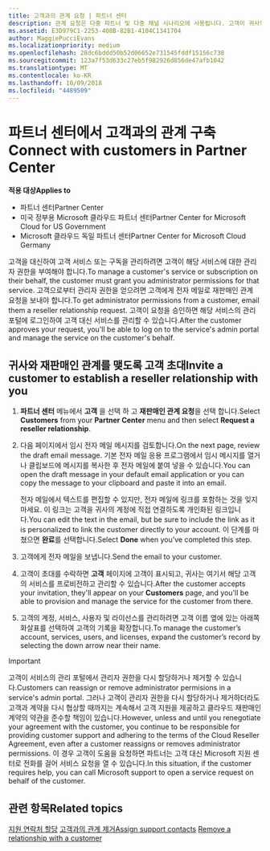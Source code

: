 ```yaml
---
title: 고객과의 관계 요청 | 파트너 센터
description: 관계 요청은 다중 파트너 및 다중 채널 시나리오에 사용됩니다. 고객이 귀사의 위임된 관리자 권한을 제거했기 때문에 귀사에서 프로비전 또는 지원을 제공하려면 위임된 관리자 권한을 복원해야 하는 경우에도 유용합니다.
ms.assetid: E3D979C1-2253-408B-82B1-4104C1341704
author: MaggiePucciEvans
ms.localizationpriority: medium
ms.openlocfilehash: 28dc6bddd50b52d06652e731545fddf15156c738
ms.sourcegitcommit: 123a7f53d633c27eb5f982926d856de47afb1042
ms.translationtype: MT
ms.contentlocale: ko-KR
ms.lasthandoff: 10/09/2018
ms.locfileid: "4489509"
---
```

# <a name="connect-with-customers-in-partner-center"></a><span data-ttu-id="8106e-104">파트너 센터에서 고객과의 관계 구축</span><span class="sxs-lookup"><span data-stu-id="8106e-104">Connect with customers in Partner Center</span></span>

**<span data-ttu-id="8106e-105">적용 대상</span><span class="sxs-lookup"><span data-stu-id="8106e-105">Applies to</span></span>**

-  <span data-ttu-id="8106e-106">파트너 센터</span><span class="sxs-lookup"><span data-stu-id="8106e-106">Partner Center</span></span>
-  <span data-ttu-id="8106e-107">미국 정부용 Microsoft 클라우드 파트너 센터</span><span class="sxs-lookup"><span data-stu-id="8106e-107">Partner Center for Microsoft Cloud for US Government</span></span>
-  <span data-ttu-id="8106e-108">Microsoft 클라우드 독일 파트너 센터</span><span class="sxs-lookup"><span data-stu-id="8106e-108">Partner Center for Microsoft Cloud Germany</span></span>

<span data-ttu-id="8106e-109">고객을 대신하여 고객 서비스 또는 구독을 관리하려면 고객이 해당 서비스에 대한 관리자 권한을 부여해야 합니다.</span><span class="sxs-lookup"><span data-stu-id="8106e-109">To manage a customer's service or subscription on their behalf, the customer must grant you administrator permissions for that service.</span></span> <span data-ttu-id="8106e-110">고객으로부터 관리자 권한을 얻으려면 고객에게 전자 메일로 재판매인 관계 요청을 보내야 합니다.</span><span class="sxs-lookup"><span data-stu-id="8106e-110">To get administrator permissions from a customer, email them a reseller relationship request.</span></span> <span data-ttu-id="8106e-111">고객이 요청을 승인하면 해당 서비스의 관리 포털에 로그인하여 고객 대신 서비스를 관리할 수 있습니다.</span><span class="sxs-lookup"><span data-stu-id="8106e-111">After the customer approves your request, you'll be able to log on to the service's admin portal and manage the service on the customer's behalf.</span></span> 

## <a name="invite-a-customer-to-establish-a-reseller-relationship-with-you"></a><span data-ttu-id="8106e-112">귀사와 재판매인 관계를 맺도록 고객 초대</span><span class="sxs-lookup"><span data-stu-id="8106e-112">Invite a customer to establish a reseller relationship with you</span></span>

1.  <span data-ttu-id="8106e-113">**파트너 센터** 메뉴에서 **고객** 을 선택 하 고 **재판매인 관계 요청**을 선택 합니다.</span><span class="sxs-lookup"><span data-stu-id="8106e-113">Select **Customers** from your **Partner Center** menu and then select **Request a reseller relationship**.</span></span>

2.  <span data-ttu-id="8106e-114">다음 페이지에서 임시 전자 메일 메시지를 검토합니다.</span><span class="sxs-lookup"><span data-stu-id="8106e-114">On the next page, review the draft email message.</span></span> <span data-ttu-id="8106e-115">기본 전자 메일 응용 프로그램에서 임시 메시지를 열거나 클립보드에 메시지를 복사한 후 전자 메일에 붙여 넣을 수 있습니다.</span><span class="sxs-lookup"><span data-stu-id="8106e-115">You can open the draft message in your default email application or you can copy the message to your clipboard and paste it into an email.</span></span> 

    <span data-ttu-id="8106e-116">전자 메일에서 텍스트를 편집할 수 있지만, 전자 메일에 링크를 포함하는 것을 잊지 마세요. 이 링크는 고객을 귀사의 계정에 직접 연결하도록 개인화된 링크입니다.</span><span class="sxs-lookup"><span data-stu-id="8106e-116">You can edit the text in the email, but be sure to include the link as it is personalized to link the customer directly to your account.</span></span> <span data-ttu-id="8106e-117">이 단계를 마쳤으면 **완료**를 선택합니다.</span><span class="sxs-lookup"><span data-stu-id="8106e-117">Select **Done** when you’ve completed this step.</span></span>

3.  <span data-ttu-id="8106e-118">고객에게 전자 메일을 보냅니다.</span><span class="sxs-lookup"><span data-stu-id="8106e-118">Send the email to your customer.</span></span>

4.  <span data-ttu-id="8106e-119">고객이 초대를 수락하면 **고객** 페이지에 고객이 표시되고, 귀사는 여기서 해당 고객의 서비스를 프로비전하고 관리할 수 있습니다.</span><span class="sxs-lookup"><span data-stu-id="8106e-119">After the customer accepts your invitation, they'll appear on your **Customers** page, and you'll be able to provision and manage the service for the customer from there.</span></span>

 
5.  <span data-ttu-id="8106e-120">고객의 계정, 서비스, 사용자 및 라이선스를 관리하려면 고객 이름 옆에 있는 아래쪽 화살표를 선택하여 고객의 기록을 확장합니다.</span><span class="sxs-lookup"><span data-stu-id="8106e-120">To manage the customer’s account, services, users, and licenses, expand the customer’s record by selecting the down arrow near their name.</span></span>


> [!IMPORTANT]  
> <span data-ttu-id="8106e-121">고객이 서비스의 관리 포털에서 관리자 권한을 다시 할당하거나 제거할 수 있습니다.</span><span class="sxs-lookup"><span data-stu-id="8106e-121">Customers can reassign or remove administrator permisions in a service's admin portal.</span></span> <span data-ttu-id="8106e-122">그러나 고객이 관리자 권한을 다시 할당하거나 제거하더라도 고객과 계약을 다시 협상할 때까지는 계속해서 고객 지원을 제공하고 클라우드 재판매인 계약의 약관을 준수할 책임이 있습니다.</span><span class="sxs-lookup"><span data-stu-id="8106e-122">However, unless and until you renegotiate your agreement with the customer, you continue to be responsible for providing customer support and adhering to the terms of the Cloud Reseller Agreement, even after a customer reassigns or removes administrator permissions.</span></span> <span data-ttu-id="8106e-123">이 경우 고객이 도움을 요청하면 파트너는 고객 대신 Microsoft 지원 센터로 전화를 걸어 서비스 요청을 열 수 있습니다.</span><span class="sxs-lookup"><span data-stu-id="8106e-123">In this situation, if the customer requires help, you can call Microsoft support to open a service request on behalf of the customer.</span></span>

## <a name="related-topics"></a><span data-ttu-id="8106e-124">관련 항목</span><span class="sxs-lookup"><span data-stu-id="8106e-124">Related topics</span></span>

<span data-ttu-id="8106e-125">[지원 연락처 할당](assign-support-contacts.md)
[고객과의 관계 제거](remove-a-relationship.md)</span><span class="sxs-lookup"><span data-stu-id="8106e-125">[Assign support contacts](assign-support-contacts.md)
[Remove a relationship with a customer](remove-a-relationship.md)</span></span>
